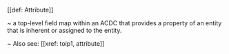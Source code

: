 [[def: Attribute]]

~ a top-level field map within an ACDC that provides a property of an entity that is inherent or assigned to the entity.

~ Also see: [[xref: toip1, attribute]]

